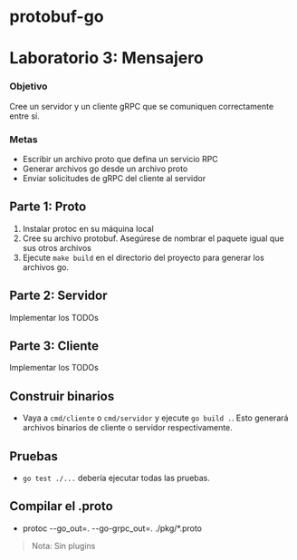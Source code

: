 # protobuf-go

# Laboratorio 3: Mensajero

### Objetivo

Cree un servidor y un cliente gRPC que se comuniquen correctamente entre sí.

### Metas

- Escribir un archivo proto que defina un servicio RPC
- Generar archivos go desde un archivo proto
- Enviar solicitudes de gRPC del cliente al servidor

<h2>Parte 1: Proto</h2>
<ol>
<li>Instalar protoc en su máquina local</li>
<li>Cree su archivo protobuf. Asegúrese de nombrar el paquete igual que sus otros archivos</li>
<li>Ejecute <code>make build</code> en el directorio del proyecto para generar los archivos go. </li>
</ol>

<h2>Parte 2: Servidor</h2>
Implementar los TODOs

<h2>Parte 3: Cliente</h2>
Implementar los TODOs

## Construir binarios

- Vaya a `cmd/cliente` o `cmd/servidor` y ejecute `go build .`. Esto generará archivos binarios de cliente o servidor respectivamente.

## Pruebas

- `go test ./...` debería ejecutar todas las pruebas.

## Compilar el .proto

- protoc --go_out=. --go-grpc_out=. ./pkg/*.proto

> Nota: Sin plugins 
